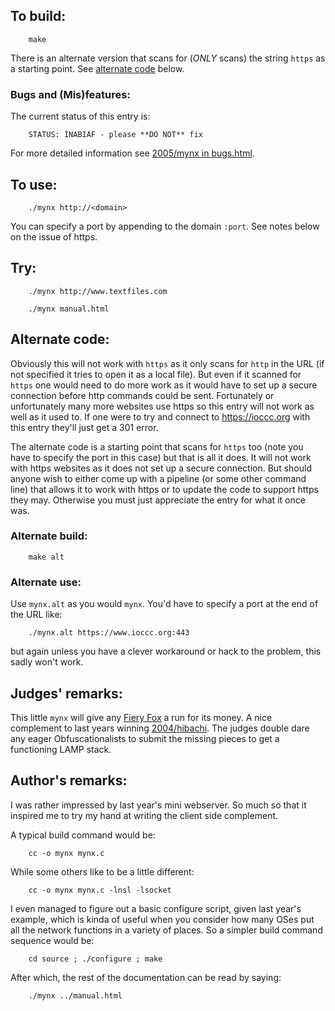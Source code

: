## To build:

``` <!---sh-->
    make
```

There is an alternate version that scans for (_ONLY_ scans) the string `https`
as a starting point. See [alternate code](#alternate-code) below.


### Bugs and (Mis)features:

The current status of this entry is:

```
    STATUS: INABIAF - please **DO NOT** fix
```

For more detailed information see [2005/mynx in bugs.html](../../bugs.html#2005_mynx).


## To use:

``` <!---sh-->
    ./mynx http://<domain>
```

You can specify a port by appending to the domain `:port`. See notes below on
the issue of https.


## Try:

``` <!---sh-->
    ./mynx http://www.textfiles.com

    ./mynx manual.html
```


## Alternate code:

Obviously this will not work with `https` as it only scans for `http` in the URL
(if not specified it tries to open it as a local file). But even if it scanned
for `https` one would need to do more work as it would have to set up a secure
connection before http commands could be sent.  Fortunately or unfortunately
many more websites use https so this entry will not work as well as it  used to.
If one were to try and connect to <https://ioccc.org> with this entry they'll
just get a 301 error.

The alternate code is a starting point that scans for `https` too (note you have
to specify the port in this case) but that is all it does. It will not work with
https websites as it does not set up a secure connection. But should anyone wish
to either come up with a pipeline (or some other command line) that allows it to
work with https or to update the code to support https they may. Otherwise you
must just appreciate the entry for what it once was.


### Alternate build:

``` <!---sh-->
    make alt
```


### Alternate use:

Use `mynx.alt` as you would `mynx`. You'd have to specify a port at the end of
the URL like:

``` <!---sh-->
    ./mynx.alt https://www.ioccc.org:443
```

but again unless you have a clever workaround or hack to the problem, this sadly
won't work.


## Judges' remarks:

This little `mynx` will give any [Fiery
Fox](https://en.wikipedia.org/wiki/Firefox) a run for its money. A nice
complement to last years winning [2004/hibachi](../../2004/hibachi/index.html). The
judges double dare any eager Obfuscationalists to submit the missing pieces to
get a functioning LAMP stack.


## Author's remarks:

I was rather impressed by last year's mini webserver. So much so that
it inspired me to try my hand at writing the client side complement.

A typical build command would be:

``` <!---sh-->
    cc -o mynx mynx.c
```

While some others like to be a little different:

``` <!---sh-->
    cc -o mynx mynx.c -lnsl -lsocket
```

I even managed to figure out a basic configure script, given last year's
example, which is kinda of useful when you consider how many OSes put
all the network functions in a variety of places. So a simpler build
command sequence would be:

``` <!---sh-->
    cd source ; ./configure ; make
```

After which, the rest of the documentation can be read by saying:

``` <!---sh-->
    ./mynx ../manual.html
```


<!--

    Copyright © 1984-2024 by Landon Curt Noll. All Rights Reserved.

    You are free to share and adapt this file under the terms of this license:

	Creative Commons Attribution-ShareAlike 4.0 International (CC BY-SA 4.0)

    For more information, see:

	https://creativecommons.org/licenses/by-sa/4.0/

-->
